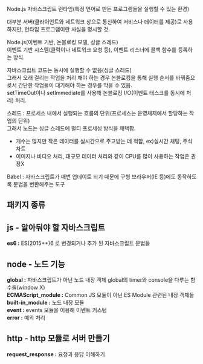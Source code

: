 Node.js 자바스크립트 런타임(특정 언어로 만든 프로그램들을 실행할 수 있는 환경)<br>

대부분 서버(클라이언트와 네트워크 상으로 통신하여 서비스나 데이터를 제공)로 사용하지만, 런타임 프로그램이란 사실을 명시할 것.<br>

Node.js(이벤트 기반, 논블로킹 모델, 싱글 스레드)<br>
이벤트 기반 시스템(클릭이나 네트워크 요청 등), 이벤트 리스너에 콜백 함수를 등록하는 방식.<br>

자바스크립트 코드는 동시에 실행할 수 없음(싱글 스레드)<br>
그래서 오래 걸리는 작업을 처리 해야 하는 경우 논블로킹을 통해 실행 순서를 바꿔줌으로서 간단한 작업들이 대기해야 하는 경우를 막을 수 있음.<br>
setTimeOut이나 setImmediate를 사용해 논블로킹 I/O(이벤트 태스크를 동시에 처리) 처리.<br>

스레드 : 프로세스 내에서 실행되는 흐름의 단위(프로세스는 운영체제에서 할당하는 작업의 단위)<br>
그래서 노드는 싱글 스레드에 멀티 프로세싱 방식을 채택함.<br>
- 개수는 많지만 작은 데이터를 실시간으로 주고받는 데 적합, ex)실시간 채팅, 주식 차트
- 이미지나 비디오 처리, 대규모 데이터 처리와 같이 CPU를 많이 사용하는 작업은 권장X

Babel : 자바스크립트가 매번 업데이트 되기 때문에 구형 브라우저(IE 등)에도 동작하도록 문법을 변환해주는 도구<br>

## 패키지 종류

## js - 알아둬야 할 자바스크립트
<b>es6 :</b> ES(2015++)6 로 변경되거나 추가 된 자바스크립트 문법들<br>

## node - 노드 기능
<b>global :</b> 자바스크립트가 아닌 노드 내장 객체 global의 timer와 console을 다루는 함수들(window X)<br>
<b>ECMAScript_module :</b> Common JS 모듈이 아닌 ES Module 관련된 내장 객체들<br>
<b>built-in_module :</b> 노드 내장 모듈<br>
<b>event :</b> events 모듈을 이용해 이벤트 커스텀<br>
<b>error :</b> 예외 처리<br>

## http - http 모듈로 서버 만들기
<b>request_response :</b> 요청과 응답 이해하기